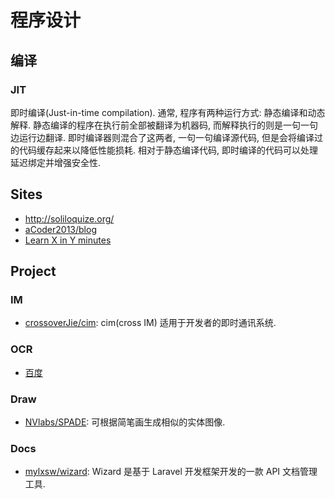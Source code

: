 # 程序设计

## 编译
### JIT
即时编译(Just-in-time compilation).
通常, 程序有两种运行方式: 静态编译和动态解释. 静态编译的程序在执行前全部被翻译为机器码, 而解释执行的则是一句一句边运行边翻译.
即时编译器则混合了这两者, 一句一句编译源代码, 但是会将编译过的代码缓存起来以降低性能损耗. 相对于静态编译代码, 即时编译的代码可以处理延迟绑定并增强安全性.

## Sites

* http://soliloquize.org/
* [aCoder2013/blog](https://github.com/aCoder2013/blog)
* [Learn X in Y minutes](https://learnxinyminutes.com/)

## Project

### IM
* [crossoverJie/cim](https://github.com/crossoverJie/cim): cim(cross IM) 适用于开发者的即时通讯系统.


### OCR
* [百度](https://cloud.baidu.com/product/ocr/webimage)

### Draw
* [NVlabs/SPADE](https://github.com/NVlabs/SPADE): 可根据简笔画生成相似的实体图像.


### Docs
* [mylxsw/wizard](https://github.com/mylxsw/wizard): Wizard 是基于 Laravel 开发框架开发的一款 API 文档管理工具.
